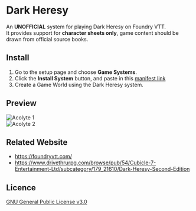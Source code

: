 # Dark Heresy
An **UNOFFICIAL** system for playing Dark Heresy on Foundry VTT.  
It provides support for **character sheets only**, game content should be drawn from official source books.

## Install
1. Go to the setup page and choose **Game Systems**.
2. Click the **Install System** button, and paste in this [manifest link](https://raw.githubusercontent.com/Perfectro/dark-heresy-foundry-vtt/master/system.json)
3. Create a Game World using the Dark Heresy system.

## Preview
![Acolyte 1](https://github.com/Perfectro/dark-heresy-foundry-vtt/blob/master/asset/preview/acolyte1.png?raw=true)  
![Acolyte 2](https://github.com/Perfectro/dark-heresy-foundry-vtt/blob/master/asset/preview/acolyte2.png?raw=true)  

## Related Website
- https://foundryvtt.com/
- https://www.drivethrurpg.com/browse/pub/54/Cubicle-7-Entertainment-Ltd/subcategory/179_21610/Dark-Heresy-Second-Edition

## Licence
[GNU General Public License v3.0](https://choosealicense.com/licenses/gpl-3.0/)
